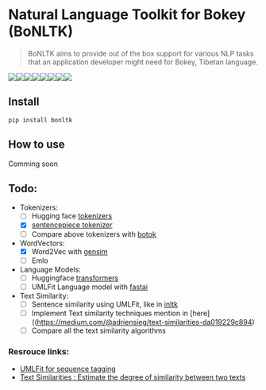 # Natural Language Toolkit for Bokey (BoNLTK)
> BoNLTK aims to provide out of the box support for various NLP tasks that an application developer might need for Bokey, Tibetan language.

[![](https://sourcerer.io/fame/10zinten/10zinten/bonltk/images/0)](https://sourcerer.io/fame/10zinten/10zinten/bonltk/links/0)[![](https://sourcerer.io/fame/10zinten/10zinten/bonltk/images/1)](https://sourcerer.io/fame/10zinten/10zinten/bonltk/links/1)[![](https://sourcerer.io/fame/10zinten/10zinten/bonltk/images/2)](https://sourcerer.io/fame/10zinten/10zinten/bonltk/links/2)[![](https://sourcerer.io/fame/10zinten/10zinten/bonltk/images/3)](https://sourcerer.io/fame/10zinten/10zinten/bonltk/links/3)[![](https://sourcerer.io/fame/10zinten/10zinten/bonltk/images/4)](https://sourcerer.io/fame/10zinten/10zinten/bonltk/links/4)[![](https://sourcerer.io/fame/10zinten/10zinten/bonltk/images/5)](https://sourcerer.io/fame/10zinten/10zinten/bonltk/links/5)[![](https://sourcerer.io/fame/10zinten/10zinten/bonltk/images/6)](https://sourcerer.io/fame/10zinten/10zinten/bonltk/links/6)[![](https://sourcerer.io/fame/10zinten/10zinten/bonltk/images/7)](https://sourcerer.io/fame/10zinten/10zinten/bonltk/links/7)

## Install

`pip install bonltk`

## How to use

Comming soon

## Todo:
 - Tokenizers:
    - [ ] Hugging face [tokenizers](https://github.com/huggingface/tokenizers/tree/master/bindings/python)
    - [x] [sentencepiece tokenizer](https://github.com/google/sentencepiece/tree/master/python)
    - [ ] Compare above tokenizers with [botok](https://github.com/esukhia/botok)
 - WordVectors:
    - [x] Word2Vec with [gensim](https://github.com/RaRe-Technologies/gensim)
    - [ ] Emlo
 - Language Models:
    - [ ] Huggingface [transformers](https://github.com/huggingface/transformers)
    - [ ] UMLFit Language model with [fastai](https://forums.fast.ai/t/language-model-zoo-gorilla/14623)

- Text Similarity:
    - [ ] Sentence similarity using UMLFit, like in [inltk](https://github.com/goru001/inltk/blob/e6baa7f03164e977da899548a5c6e42a2a60db77/inltk/inltk.py#L120)
    - [ ] Implement Text similarity techniques mention in [here]((https://medium.com/@adriensieg/text-similarities-da019229c894)
    - [ ] Compare all the text similarity algorithms

### Resrouce links:
- [UMLFit for sequence tagging](https://forums.fast.ai/t/ulmfit-for-sequence-tagging/20328)
- [Text Similarities : Estimate the degree of similarity between two texts](https://medium.com/@adriensieg/text-similarities-da019229c894)
